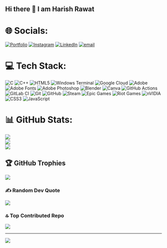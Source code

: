 
## Hi there 👋 I am Harish Rawat

# 🌐 Socials:
[![Portfolio](https://img.shields.io/badge/Portfolio-%230077B5.svg?logo=Portfolio&logoColor=white)](https://harishrawat20.github.io/Portfolio/)
[![Instagram](https://img.shields.io/badge/Instagram-%23E4405F.svg?logo=Instagram&logoColor=white)](https://www.instagram.com/harish_.chaudhary_01/) [![LinkedIn](https://img.shields.io/badge/LinkedIn-%230077B5.svg?logo=linkedin&logoColor=white)](https://www.linkedin.com/in/harish-rawat-1030a6255/) [![email](https://img.shields.io/badge/Email-D14836?logo=gmail&logoColor=white)](mailto:harish.chaudhary0321@gmail.com) 
# 💻 Tech Stack:
![C](https://img.shields.io/badge/c-%2300599C.svg?style=for-the-badge&logo=c&logoColor=white) ![C++](https://img.shields.io/badge/c++-%2300599C.svg?style=for-the-badge&logo=c%2B%2B&logoColor=white) ![HTML5](https://img.shields.io/badge/html5-%23E34F26.svg?style=for-the-badge&logo=html5&logoColor=white) ![Windows Terminal](https://img.shields.io/badge/Windows%20Terminal-%234D4D4D.svg?style=for-the-badge&logo=windows-terminal&logoColor=white) ![Google Cloud](https://img.shields.io/badge/GoogleCloud-%234285F4.svg?style=for-the-badge&logo=google-cloud&logoColor=white) ![Adobe](https://img.shields.io/badge/adobe-%23FF0000.svg?style=for-the-badge&logo=adobe&logoColor=white) ![Adobe Fonts](https://img.shields.io/badge/Adobe%20Fonts-000B1D.svg?style=for-the-badge&logo=Adobe%20Fonts&logoColor=white) ![Adobe Photoshop](https://img.shields.io/badge/adobe%20photoshop-%2331A8FF.svg?style=for-the-badge&logo=adobe%20photoshop&logoColor=white)  ![Blender](https://img.shields.io/badge/blender-%23F5792A.svg?style=for-the-badge&logo=blender&logoColor=white) ![Canva](https://img.shields.io/badge/Canva-%2300C4CC.svg?style=for-the-badge&logo=Canva&logoColor=white) ![GitHub Actions](https://img.shields.io/badge/github%20actions-%232671E5.svg?style=for-the-badge&logo=githubactions&logoColor=white) ![GitLab CI](https://img.shields.io/badge/gitlab%20CI-%23181717.svg?style=for-the-badge&logo=gitlab&logoColor=white) ![Git](https://img.shields.io/badge/git-%23F05033.svg?style=for-the-badge&logo=git&logoColor=white) ![GitHub](https://img.shields.io/badge/github-%23121011.svg?style=for-the-badge&logo=github&logoColor=white) ![Steam](https://img.shields.io/badge/steam-%23000000.svg?style=for-the-badge&logo=steam&logoColor=white) ![Epic Games](https://img.shields.io/badge/epicgames-%23313131.svg?style=for-the-badge&logo=epicgames&logoColor=white) ![Riot Games](https://img.shields.io/badge/riotgames-D32936.svg?style=for-the-badge&logo=riotgames&logoColor=white) ![nVIDIA](https://img.shields.io/badge/nVIDIA-%2376B900.svg?style=for-the-badge&logo=nVIDIA&logoColor=white) ![CSS3](https://img.shields.io/badge/css3-%231572B6.svg?style=for-the-badge&logo=css3&logoColor=white) ![JavaScript](https://img.shields.io/badge/javascript-%23323330.svg?style=for-the-badge&logo=javascript&logoColor=%23F7DF1E)


# 📊 GitHub Stats:
 ![](https://github-readme-stats.vercel.app/api?username=Harishrawat20&theme=dark&hide_border=false&include_all_commits=true&count_private=false)<br/>
 ![](https://nirzak-streak-stats.vercel.app/?user=Harishrawat20&theme=dark&hide_border=false)<br/>
 ![](https://github-readme-stats.vercel.app/api/top-langs/?username=Harishrawat20&theme=dark&hide_border=false&include_all_commits=true&count_private=false&layout=compact)
 
 ## 🏆 GitHub Trophies
 ![](https://github-profile-trophy.vercel.app/?username=Harishrawat20&theme=radical&no-frame=false&no-bg=false&margin-w=4)
 
 ### ✍️ Random Dev Quote
 ![](https://quotes-github-readme.vercel.app/api?type=horizontal&theme=radical)
 
 ### 🔝 Top Contributed Repo
 ![](https://github-contributor-stats.vercel.app/api?username=Harishrawat20&limit=5&theme=dark&combine_all_yearly_contributions=true)
 
 ---
 [![](https://visitcount.itsvg.in/api?id=Harishrawat20&icon=0&color=1)](https://visitcount.itsvg.in)
